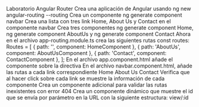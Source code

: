 Laboratorio Angular Router
Crea una aplicación de Angular usando ng new angular-routing --routing
Crea un componente ng generate component navbar
Crea una lista con tres link Home, About Us y Contact en el componente navbar
Crea tres componentes ng generate component Home, ng generate component AboutUs y ng generate component Contact
Ahora en el archivo app-routing.module.ts crea las siguientes rutas
const routes: Routes = [
  {
    path: '',
    component: HomeComponent
  },
  {
    path: 'AboutUs',
    component: AboutUsComponent
  },
  {
    path: 'Contact',
    component: ContactComponent
  },
];
En el archivo app.component.html añade el componente <app-navbar></app-navbar> sobre la directiva <router-outlet></router-outlet>
En el archivo navbar.component.html, añade las rutas a cada link correspondiente
<a routerLink="/">Home</a>
<a routerLink="/AboutUs">About Us</a>
<a routerLink="/Contact">Contact</a>
Verifica que al hacer click sobre cada link se muestre la información de cada componente
Crea un componente adicional para validar las rutas inexistentes con error 404
Crea un componente dinámico que muestre el id que se envía por parámetro en la URL con la siguiente estructura: view/:id